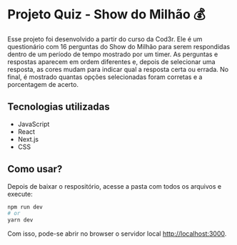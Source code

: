# Projeto Quiz - Show do Milhão 💰

Esse projeto foi desenvolvido a partir do curso da Cod3r. Ele é um questionário com 16 perguntas do Show do Milhão para serem respondidas dentro de um período de tempo mostrado por um timer. As perguntas e respostas aparecem em ordem diferentes e, depois de selecionar uma resposta, as cores mudam para indicar qual a resposta certa ou errada. No final, é mostrado quantas opções selecionadas foram corretas e a porcentagem de acerto.

## Tecnologias utilizadas
- JavaScript
- React
- Next.js
- CSS

## Como usar?
Depois de baixar o respositório, acesse a pasta com todos os arquivos e execute:
```bash
npm run dev
# or
yarn dev
```
Com isso, pode-se abrir no browser o servidor local [http://localhost:3000](http://localhost:3000).


